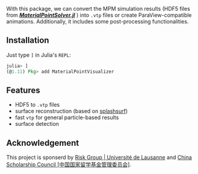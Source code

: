 With this package, we can convert the MPM simulation results (HDF5 files from ***[MaterialPointSolver.jl](https://github.com/LandslideSIM/MaterialPointSolver.jl)*** ) into `.vtp` files or create ParaView-compatible animations. Additionally, it includes some post-processing functionalities.

## Installation

Just type `]` in Julia's  `REPL`:

```julia
julia> ]
(@1.11) Pkg> add MaterialPointVisualizer
```

## Features

- HDF5 to `.vtp` files
- surface reconstruction (based on [splashsurf](https://github.com/LandslideSIM/MaterialPointSolver.jl))
- fast `vtp` for general particle-based results
- surface detection

## Acknowledgement

This project is sponserd by [Risk Group | Université de Lausanne](https://wp.unil.ch/risk/) and [China Scholarship Council [中国国家留学基金管理委员会]](https://www.csc.edu.cn/).
